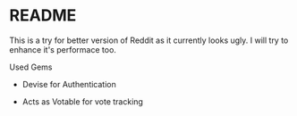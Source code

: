 # README

This is a try for better version of Reddit as it currently looks ugly. I will try to enhance it's performace too. 

Used Gems

* Devise for Authentication

* Acts as Votable for vote tracking

